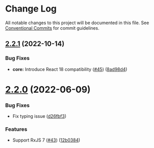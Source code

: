 # Change Log

All notable changes to this project will be documented in this file.
See [Conventional Commits](https://conventionalcommits.org) for commit guidelines.

## [2.2.1](https://github.com/salsita/spicy-hooks/compare/v2.2.0...v2.2.1) (2022-10-14)


### Bug Fixes

* **core:** Introduce React 18 compatibility ([#45](https://github.com/salsita/spicy-hooks/issues/45)) ([8ad98d4](https://github.com/salsita/spicy-hooks/commit/8ad98d4150a54096314bbfd810237efd22306be3))





# [2.2.0](https://github.com/salsita/spicy-hooks/compare/v2.1.2...v2.2.0) (2022-06-09)


### Bug Fixes

* Fix typing issue ([d26fbf3](https://github.com/salsita/spicy-hooks/commit/d26fbf3c094f84efcb3b34771dbcb2be277523b1))


### Features

* Support RxJS 7 ([#43](https://github.com/salsita/spicy-hooks/issues/43)) ([12b0384](https://github.com/salsita/spicy-hooks/commit/12b038415d35e34ce42d2f696cd79e05a06d6e9c))

